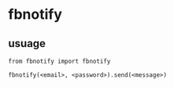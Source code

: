 # fbnotify

## usuage
```
from fbnotify import fbnotify

fbnotify(<email>, <password>).send(<message>)
```
